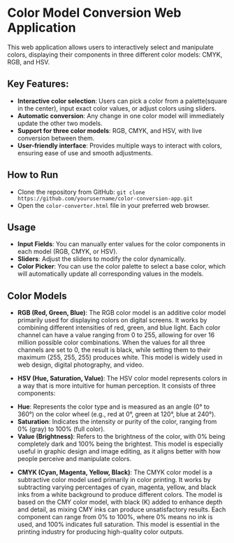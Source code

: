 # Color Model Conversion Web Application


This web application allows users to interactively select and manipulate colors, displaying their components in three different color models: CMYK, RGB, and HSV.

## Key Features:
- **Interactive color selection**: Users can pick a color from a palette(square in the center), input exact color values, or adjust colors using sliders.
- **Automatic conversion**: Any change in one color model will immediately update the other two models.
- **Support for three color models**: RGB, CMYK, and HSV, with live conversion between them.
- **User-friendly interface**: Provides multiple ways to interact with colors, ensuring ease of use and smooth adjustments.

## How to Run
* Clone the repository from GitHub: ```git clone https://github.com/yourusername/color-conversion-app.git```
* Open the ```color-converter.html``` file in your preferred web browser.

## Usage
+ **Input Fields**: You can manually enter values for the color components in each model (RGB, CMYK, or HSV).
+ **Sliders**: Adjust the sliders to modify the color dynamically.
+ **Color Picker**: You can use the color palette to select a base color, which will automatically update all corresponding values in the models.


## Color Models
* **RGB (Red, Green, Blue)**:
<p1>The RGB color model is an additive color model primarily used for displaying colors on digital screens. It works by combining different intensities of red, green, and blue light. Each color channel can have a value ranging from 0 to 255, allowing for over 16 million possible color combinations. When the values for all three channels are set to 0, the result is black, while setting them to their maximum (255, 255, 255) produces white. This model is widely used in web design, digital photography, and video.

* **HSV (Hue, Saturation, Value)**:
<p1>The HSV color model represents colors in a way that is more intuitive for human perception. It consists of three components:

+ **Hue**: Represents the color type and is measured as an angle (0° to 360°) on the color wheel (e.g., red at 0°, green at 120°, blue at 240°).
+ **Saturation**: Indicates the intensity or purity of the color, ranging from 0% (gray) to 100% (full color).
+ **Value (Brightness)**: Refers to the brightness of the color, with 0% being completely dark and 100% being the brightest.
This model is especially useful in graphic design and image editing, as it aligns better with how people perceive and manipulate colors.

* **CMYK (Cyan, Magenta, Yellow, Black)**:
<p1>The CMYK color model is a subtractive color model used primarily in color printing. It works by subtracting varying percentages of cyan, magenta, yellow, and black inks from a white background to produce different colors. The model is based on the CMY color model, with black (K) added to enhance depth and detail, as mixing CMY inks can produce unsatisfactory results. Each component can range from 0% to 100%, where 0% means no ink is used, and 100% indicates full saturation. This model is essential in the printing industry for producing high-quality color outputs.


